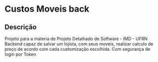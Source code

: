 # Custos Moveis back

## Descrição

Projeto para a materia de Projeto Detalhado de Software - IMD - UFRN
Backend capaz de salvar um lojista, com seus moveis, realizar calculo de preço de acordo com cada customização escolhida. 
Com segurança de login por Token
